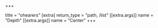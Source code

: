 +++

title = "ohearers"
[extra]
return_type = "path, /list"
[[extra.args]]
name = "Depth"
[[extra.args]]
name = "Center"
+++